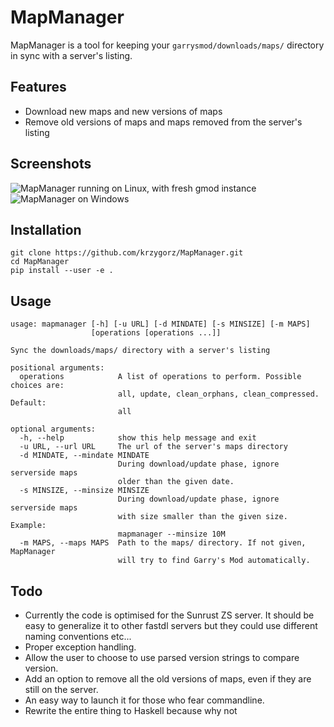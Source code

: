# MapManager
MapManager is a tool for keeping your `garrysmod/downloads/maps/` directory in sync with a server's listing.
## Features
* Download new maps and new versions of maps
* Remove old versions of maps and maps removed from the server's listing
## Screenshots
![](https://i.imgur.com/POssDOr.png "MapManager running on Linux, with fresh gmod instance")
![](https://i.imgur.com/eHO0DUP.jpg "MapManager on Windows")
## Installation
```
git clone https://github.com/krzygorz/MapManager.git
cd MapManager
pip install --user -e .
```
## Usage
```
usage: mapmanager [-h] [-u URL] [-d MINDATE] [-s MINSIZE] [-m MAPS]
                  [operations [operations ...]]

Sync the downloads/maps/ directory with a server's listing

positional arguments:
  operations            A list of operations to perform. Possible choices are:
                        all, update, clean_orphans, clean_compressed. Default:
                        all

optional arguments:
  -h, --help            show this help message and exit
  -u URL, --url URL     The url of the server's maps directory
  -d MINDATE, --mindate MINDATE
                        During download/update phase, ignore serverside maps
                        older than the given date.
  -s MINSIZE, --minsize MINSIZE
                        During download/update phase, ignore serverside maps
                        with size smaller than the given size. Example:
                        mapmanager --minsize 10M
  -m MAPS, --maps MAPS  Path to the maps/ directory. If not given, MapManager
                        will try to find Garry's Mod automatically.
```
## Todo
* Currently the code is optimised for the Sunrust ZS server. It should be easy to generalize it to other fastdl servers but they could use different naming conventions etc...
* Proper exception handling.
* Allow the user to choose to use parsed version strings to compare version.
* Add an option to remove all the old versions of maps, even if they are still on the server.
* An easy way to launch it for those who fear commandline.
* Rewrite the entire thing to Haskell because why not
